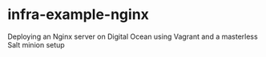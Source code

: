 infra-example-nginx
===================

Deploying an Nginx server on Digital Ocean using Vagrant and a masterless Salt minion setup
